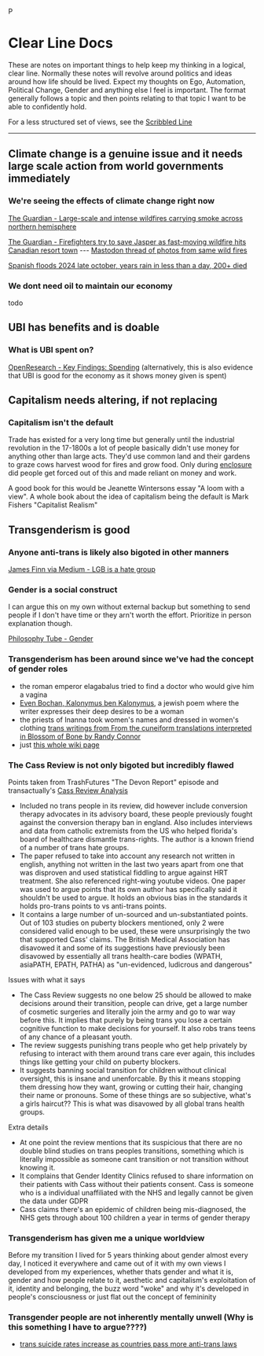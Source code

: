 P
# Clear Line Docs
These are notes on important things to help keep my thinking in a logical, clear line. Normally these notes will revolve around politics and ideas around how life should be lived. Expect my thoughts on Ego, Automation, Political Change, Gender and anything else I feel is important. The format generally follows a topic and then points relating to that topic I want to be able to confidently hold.

For a less structured set of views, see the [Scribbled Line](ScribbledLine.html)

------


## Climate change is a genuine issue and it needs large scale action from world governments immediately
### We're seeing the effects of climate change right now

[The Guardian - Large-scale and intense wildfires carrying smoke across northern hemisphere](https://www.theguardian.com/world/article/2024/jul/23/large-scale-and-intense-wildfires-carrying-smoke-across-northern-hemisphere)


[The Guardian - Firefighters try to save Jasper as fast-moving wildfire hits Canadian resort town](https://www.theguardian.com/world/article/2024/jul/25/jasper-alberta-canada-wildfire) --- [Mastodon thread of photos from same wild fires](https://mastodon.social/@Snowshadow/112847636621240368)

[Spanish floods 2024 late october, years rain in less than a day, 200+ died](https://www.bbc.co.uk/news/live/cgr0gj2rkk1t)
### We dont need oil to maintain our economy
todo

## UBI has benefits and is doable
### What is UBI spent on?

[OpenResearch - Key Findings: Spending](https://www.openresearchlab.org/findings/key-findings-spending) (alternatively, this is also evidence that UBI is good for the economy as it shows money given is spent)

## Capitalism needs altering, if not replacing
### Capitalism isn't the default
Trade has existed for a very long time but generally until the industrial revolution in the 17-1800s a lot of people basically didn't use money for anything other than large acts. They'd use common land and their gardens to graze cows harvest wood for fires and grow food. Only during [enclosure](https://en.wikipedia.org/wiki/Enclosure) did people get forced out of this and made reliant on money and work. 

A good book for this would be Jeanette Wintersons essay "A loom with a view". A whole book about the idea of capitalism being the default is Mark Fishers "Capitalist Realism"

## Transgenderism is good
### Anyone anti-trans is likely also bigoted in other manners

[James Finn via Medium - LGB is a hate group](https://medium.com/james-finn/dont-be-fooled-by-the-lgb-alliance-7f0838f5b245)

### Gender is a social construct

I can argue this on my own without external backup but something to send people if I don't have time or they arn't worth the effort. Prioritize in person explanation though.

[Philosophy Tube - Gender](https://www.youtube.com/watch?v=koud7hgGyQ8)

### Transgenderism has been around since we've had the concept of gender roles
- the roman emperor elagabalus tried to find a doctor who would give him a vagina
- [Even Bochan, Kalonymus ben Kalonymus](https://www.sefaria.org/sheets/115323?lang=bi), a jewish poem where the writer expresses their deep desires to be a woman
- the priests of Inanna took women's names and dressed in women's clothing [trans writings from From the cuneiform translations interpreted in
Blossom of Bone by Randy Connor](https://faerywolf.com/the-origin-of-the-queer-ones/)
- just [this whole wiki page](https://en.m.wikipedia.org/wiki/Fa%CA%BBafafine)

### The Cass Review is not only bigoted but incredibly flawed
Points taken from TrashFutures "The Devon Report" episode and 
transactually's [Cass Review Analysis](https://transactual.org.uk/wp-content/uploads/TransActual-Briefing-on-Cass-Review.pdf)

- Included no trans people in its review, did however include conversion therapy advocates in its advisory board, these people previously fought against the conversion therapy ban in england. Also includes interviews and data from catholic extremists from the US who helped florida's board of healthcare dismantle trans-rights. The author is a known friend of a number of trans hate groups.
- The paper refused to take into account any research not written in english, anything not written in the last two years apart from one that was disproven and used statistical fiddling to argue against HRT treatment. She also referenced right-wing youtube videos. One paper was  used to argue points that its own author has specifically said it shouldn't be used to argue. It holds an obvious bias in the standards it holds pro-trans points to vs anti-trans points.
- It contains a large number of un-sourced and un-substantiated points. Out of 103 studies on puberty blockers mentioned, only 2 were considered valid enough to be used, these were unsurprisingly the two that supported Cass' claims. The British Medical Association has disavowed it and some of its suggestions have previously been disavowed by essentially all trans health-care bodies (WPATH, asiaPATH, EPATH, PATHA) as "un-evidenced, ludicrous and dangerous"


Issues with what it says

- The Cass Review suggests no one below 25 should be allowed to make decisions around their transition, people can drive, get a large number of cosmetic surgeries and literally join the army and go to war way before this. It implies that purely by being trans you lose a certain cognitive function to make decisions for yourself. It also robs trans teens of any chance of a pleasant youth.
- The review suggests punishing trans people who get help privately by refusing to interact with them around trans care ever again, this includes things like getting your child on puberty blockers.
- It suggests banning social transition for children without clinical oversight, this is insane and unenforcable. By this it means stopping them dressing how they want, growing or cutting their hair, changing their name or pronouns. Some of these things are so subjective, what's a girls haircut?? This is what was disavowed by all global trans health groups.

Extra details

- At one point the review mentions that its suspicious that there are no double blind studies on trans peoples transitions, something which is literally impossible as someone cant transition or not transition without knowing it. 
- It complains that Gender Identity Clinics refused to share information on their patients with Cass without their patients consent. Cass is someone who is a individual unaffiliated with the NHS and legally cannot be given the data under GDPR
- Cass claims there's an epidemic of children being mis-diagnosed, the NHS gets through about 100 children a year in terms of gender therapy

### Transgenderism has given me a unique worldview
Before my transition I lived for 5 years thinking about gender almost every day, I noticed it everywhere and came out of it with my own views I developed from my experiences, whether thats gender and what it is, gender and how people relate to it, aesthetic and capitalism's exploitation of it, identity and belonging, the buzz word "woke" and why it's developed in people's consciousness or just flat out the concept of femininity

### Transgender people are not inherently mentally unwell (Why is this something I have to argue????)
- [trans suicide rates increase as countries pass more anti-trans laws](https://www.npr.org/sections/shots-health-news/2024/09/25/nx-s1-5127347/more-trans-teens-attempted-suicide-after-states-passed-anti-trans-laws-a-study-shows)

